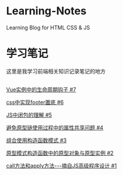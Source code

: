 # Learning-Notes
Learning Blog for HTML CSS &amp; JS
# 学习笔记
这里是我学习前端相关知识记录笔记的地方
##
[Vue实例中的生命周期钩子 #7](https://github.com/codemakesense/Learning-Notes/issues/7#issue-532036352)

[css中实现footer置底 #6](https://github.com/codemakesense/Learning-Notes/issues/6#issue-530573237)

[JS中闭包的理解 #5](https://github.com/codemakesense/Learning-Notes/issues/5#issue-523868734)

[避免原型链使用过程中的属性共享问题 #4](https://github.com/codemakesense/Learning-Notes/issues/4#issue-523565618)

[组合使用构造函数模式 #3](https://github.com/codemakesense/Learning-Notes/issues/3#issue-523402499)

[原型模式构造函数中的原型对象与原型实例 #2](https://github.com/codemakesense/Learning-Notes/issues/2#issue-522914303)

[call方法和apply方法---摘自JS高级程序设计 #1](https://github.com/codemakesense/Learning-Notes/issues/1#issue-522857939)





